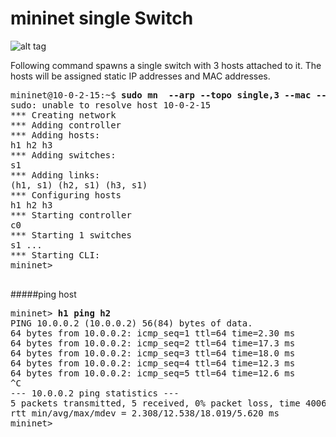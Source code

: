 # mininet single Switch


![alt tag](http://sdnhub.org/wp-content/uploads/2014/03/mininet_single_switch1.png)

Following command spawns a single switch with 3 hosts attached to it. The hosts will be assigned static IP addresses and MAC addresses.
<pre>
mininet@10-0-2-15:~$ <b>sudo mn  --arp --topo single,3 --mac --switch ovsk --controller remote</b>
sudo: unable to resolve host 10-0-2-15
*** Creating network
*** Adding controller
*** Adding hosts:
h1 h2 h3 
*** Adding switches:
s1 
*** Adding links:
(h1, s1) (h2, s1) (h3, s1) 
*** Configuring hosts
h1 h2 h3 
*** Starting controller
c0 
*** Starting 1 switches
s1 ...
*** Starting CLI:
mininet> 

</pre>

#####ping host
<pre>
mininet> <b>h1 ping h2</b>
PING 10.0.0.2 (10.0.0.2) 56(84) bytes of data.
64 bytes from 10.0.0.2: icmp_seq=1 ttl=64 time=2.30 ms
64 bytes from 10.0.0.2: icmp_seq=2 ttl=64 time=17.3 ms
64 bytes from 10.0.0.2: icmp_seq=3 ttl=64 time=18.0 ms
64 bytes from 10.0.0.2: icmp_seq=4 ttl=64 time=12.3 ms
64 bytes from 10.0.0.2: icmp_seq=5 ttl=64 time=12.6 ms
^C
--- 10.0.0.2 ping statistics ---
5 packets transmitted, 5 received, 0% packet loss, time 4006ms
rtt min/avg/max/mdev = 2.308/12.538/18.019/5.620 ms
mininet> 

</pre>
